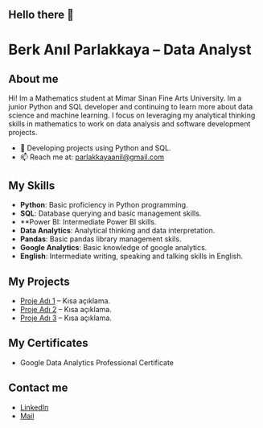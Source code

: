 ## Hello there 👋
# Berk Anıl Parlakkaya – Data Analyst

## About me
Hi! Im a Mathematics student at Mimar Sinan Fine Arts University. Im a junior Python and SQL developer and continuing to learn more about data science and machine learning. 
I focus on leveraging my analytical thinking skills in mathematics to work on data analysis and software development projects.

- 🌱 Developing projects using Python and SQL.
- 📫 Reach me at: parlakkayaanil@gmail.com

## My Skills
- **Python**: Basic proficiency in Python programming.
- **SQL**: Database querying and basic management skills.
- **Power BI: Intermediate Power BI skills.
- **Data Analytics**: Analytical thinking and data interpretation.
- **Pandas**: Basic pandas library management skils.
- **Google Analytics**: Basic knowledge of google analytics.
- **English**: Intermediate writing, speaking and talking skills in English.

## My Projects
- [Proje Adı 1](https://github.com/username/proje-adi-1) – Kısa açıklama.
- [Proje Adı 2](https://github.com/username/proje-adi-2) – Kısa açıklama.
- [Proje Adı 3](https://github.com/username/proje-adi-3) – Kısa açıklama.

## My Certificates
- Google Data Analytics Professional Certificate


## Contact me
- [LinkedIn](https://www.linkedin.com/in/berkanılparlakkaya)
- [Mail](parlakkayaanil@gmail.com)

